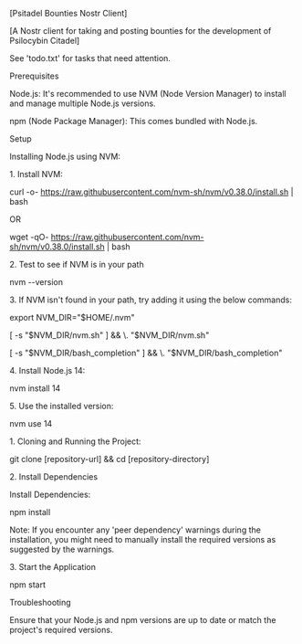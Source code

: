 [Psitadel Bounties Nostr Client]

[A Nostr client for taking and posting bounties for the development of Psilocybin Citadel]

See 'todo.txt' for tasks that need attention.

Prerequisites

Node.js: It's recommended to use NVM (Node Version Manager) to install and manage multiple Node.js versions.

npm (Node Package Manager): This comes bundled with Node.js.

Setup

Installing Node.js using NVM:

1\. Install NVM:

curl -o- https://raw.githubusercontent.com/nvm-sh/nvm/v0.38.0/install.sh | bash

OR

wget -qO- https://raw.githubusercontent.com/nvm-sh/nvm/v0.38.0/install.sh | bash

2\. Test to see if NVM is in your path

nvm --version

3\. If NVM isn't found in your path, try adding it using the below commands:

export NVM_DIR="$HOME/.nvm"

[ -s "$NVM_DIR/nvm.sh" ] && \. "$NVM_DIR/nvm.sh"

[ -s "$NVM_DIR/bash_completion" ] && \. "$NVM_DIR/bash_completion"

4\. Install Node.js 14:

nvm install 14

5\. Use the installed version:

nvm use 14

1\. Cloning and Running the Project:

git clone [repository-url] && cd [repository-directory]

2\. Install Dependencies

Install Dependencies:

npm install

Note: If you encounter any 'peer dependency' warnings during the installation, you might need to manually install the required versions as suggested by the warnings.

3\. Start the Application

npm start

Troubleshooting

Ensure that your Node.js and npm versions are up to date or match the project's required versions.
